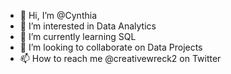 - 👋 Hi, I’m @Cynthia
- 👀 I’m interested in Data Analytics
- 🌱 I’m currently learning SQL 
- 💞️ I’m looking to collaborate on Data Projects
- 📫 How to reach me @creativewreck2 on Twitter

<!---
CynthiaChinyere/CynthiaChinyere is a ✨ special ✨ repository because its `README.md` (this file) appears on your GitHub profile.
You can click the Preview link to take a look at your changes.
--->
